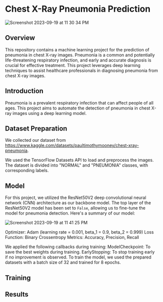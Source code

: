 # Chest X-Ray Pneumonia Prediction

![Screenshot 2023-09-19 at 11 30 34 PM](https://github.com/JatinSingh007/Data_Science_projects/assets/54170834/9be16ef9-e09c-4783-9730-17e86a09e69c)

## Overview
This repository contains a machine learning project for the prediction of pneumonia in chest X-ray images. Pneumonia is a common and potentially life-threatening respiratory infection, and early and accurate diagnosis is crucial for effective treatment. This project leverages deep learning techniques to assist healthcare professionals in diagnosing pneumonia from chest X-ray images.

## Introduction

Pneumonia is a prevalent respiratory infection that can affect people of all ages. This project aims to automate the detection of pneumonia in chest X-ray images using a deep learning model.

## Dataset Preparation

We collected our dataset from https://www.kaggle.com/datasets/paultimothymooney/chest-xray-pneumonia.

We used the TensorFlow Datasets API to load and preprocess the images. The dataset is divided into "NORMAL" and "PNEUMONIA" classes, with corresponding labels.

## Model

For this project, we utilized the ResNet50V2 deep convolutional neural network (CNN) architecture as our backbone model. The top layer of the ResNet50V2 model has been set to `False`, allowing us to fine-tune the model for pneumonia detection. Here's a summary of our model:

![Screenshot 2023-09-19 at 11 41 25 PM](https://github.com/JatinSingh007/Data_Science_projects/assets/54170834/e14fc0d3-4e89-4629-b429-d782980c3552)

Optimizer: Adam (learning rate = 0.001, beta_1 = 0.9, beta_2 = 0.999)
Loss Function: Binary Crossentropy
Metrics: Accuracy, Precision, Recall

We applied the following callbacks during training:
ModelCheckpoint: To save the best weights during training.
EarlyStopping: To stop training early if no improvement is observed.
To train the model, we used the prepared datasets with a batch size of 32 and trained for 8 epochs.


## Training



## Results










